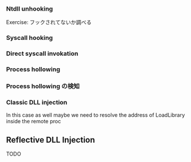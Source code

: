 ### Ntdll unhooking

Exercise: フックされてないか調べる

### Syscall hooking

### Direct syscall invokation

### Process hollowing

### Process hollowing の検知

### Classic DLL injection
In this case as well maybe we need to resolve the address of LoadLibrary inside the remote proc

## Reflective DLL Injection
TODO